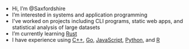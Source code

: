 - Hi, I’m @Saxfordshire
- I’m interested in systems and application programming
- I've worked on projects including CLI programs, static web apps, and statistical analysis of large datasets
- I’m currently learning [Rust](https://www.rust-lang.org/)
- I have experience using [C++](https://isocpp.org/), [Go](https://golang.org/), [JavaScript](https://developer.mozilla.org/en-US/docs/Web/JavaScript), [Python](https://www.python.org/), and [R](https://www.r-project.org/)

<!---
Saxfordshire/Saxfordshire is a ✨ special ✨ repository because its `README.md` (this file) appears on your GitHub profile.
You can click the Preview link to take a look at your changes.
--->
